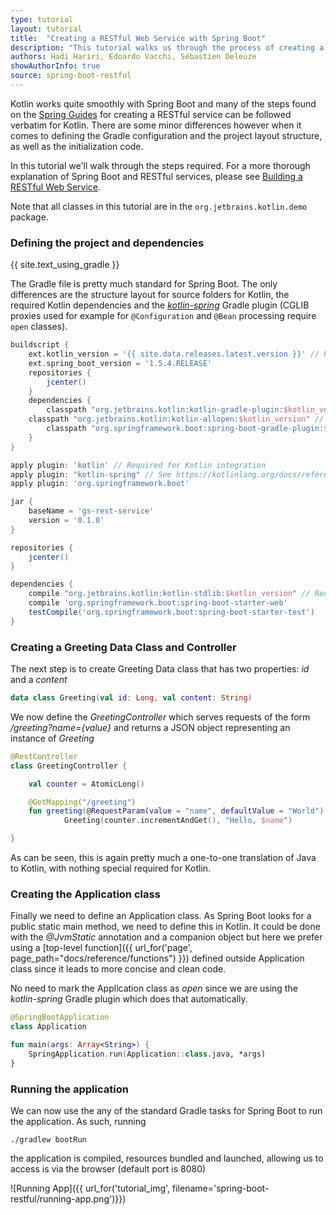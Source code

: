 ```yaml
---
type: tutorial
layout: tutorial
title:  "Creating a RESTful Web Service with Spring Boot"
description: "This tutorial walks us through the process of creating a simple REST controller with Spring Boot"
authors: Hadi Hariri, Edoardo Vacchi, Sébastien Deleuze
showAuthorInfo: true
source: spring-boot-restful
---
```

Kotlin works quite smoothly with Spring Boot and many of the steps found on the [Spring Guides](https://spring.io/guides) for creating a RESTful service
can be followed verbatim for Kotlin. There are some minor differences however when it comes to defining the Gradle configuration
and the project layout structure, as well as the initialization code.

In this tutorial we'll walk through the steps required. For a more thorough explanation of Spring Boot and RESTful services, please see
[Building a RESTful Web Service](https://spring.io/guides/gs/rest-service/).

Note that all classes in this tutorial are in the `org.jetbrains.kotlin.demo` package.

### Defining the project and dependencies
{{ site.text_using_gradle }}

The Gradle file is pretty much standard for Spring Boot. The only differences are the structure layout for source folders for Kotlin, the required Kotlin dependencies and the [*kotlin-spring*](https://kotlinlang.org/docs/reference/compiler-plugins.html#kotlin-spring-compiler-plugi) Gradle plugin (CGLIB proxies used for example for `@Configuration` and `@Bean` processing require `open` classes).

``` groovy
buildscript {
    ext.kotlin_version = '{{ site.data.releases.latest.version }}' // Required for Kotlin integration
    ext.spring_boot_version = '1.5.4.RELEASE'
    repositories {
        jcenter()
    }
    dependencies {
        classpath "org.jetbrains.kotlin:kotlin-gradle-plugin:$kotlin_version" // Required for Kotlin integration
	classpath "org.jetbrains.kotlin:kotlin-allopen:$kotlin_version" // See https://kotlinlang.org/docs/reference/compiler-plugins.html#kotlin-spring-compiler-plugin
        classpath "org.springframework.boot:spring-boot-gradle-plugin:$spring_boot_version"
    }
}

apply plugin: 'kotlin' // Required for Kotlin integration
apply plugin: "kotlin-spring" // See https://kotlinlang.org/docs/reference/compiler-plugins.html#kotlin-spring-compiler-plugin
apply plugin: 'org.springframework.boot'

jar {
    baseName = 'gs-rest-service'
    version = '0.1.0'
}

repositories {
    jcenter()
}

dependencies {
    compile "org.jetbrains.kotlin:kotlin-stdlib:$kotlin_version" // Required for Kotlin integration
    compile 'org.springframework.boot:spring-boot-starter-web'
    testCompile('org.springframework.boot:spring-boot-starter-test')
}
```

### Creating a Greeting Data Class and Controller
The next step is to create Greeting Data class that has two properties: *id* and a *content*

``` kotlin
data class Greeting(val id: Long, val content: String)
```

We now define the *GreetingController* which serves requests of the form */greeting?name={value}* and returns a JSON object
representing an instance of *Greeting*

``` kotlin
@RestController
class GreetingController {

    val counter = AtomicLong()

    @GetMapping("/greeting")
    fun greeting(@RequestParam(value = "name", defaultValue = "World") name: String) =
            Greeting(counter.incrementAndGet(), "Hello, $name")

}
```

As can be seen, this is again pretty much a one-to-one translation of Java to Kotlin, with nothing special required for Kotlin.

### Creating the Application class
Finally we need to define an Application class. As Spring Boot looks for a public static main method, we need to define this in Kotlin. It could be done with the *@JvmStatic* annotation and a companion object but here we prefer using a [top-level function]({{ url_for('page', page_path="docs/reference/functions") }}) defined outside Application class since it leads to more concise and clean code.

No need to mark the Application class as *open* since we are using the *kotlin-spring* Gradle plugin which does that automatically.

``` kotlin
@SpringBootApplication
class Application

fun main(args: Array<String>) {
    SpringApplication.run(Application::class.java, *args)
}
```

### Running the application
We can now use the any of the standard Gradle tasks for Spring Boot to run the application. As such, running

    ./gradlew bootRun

the application is compiled, resources bundled and launched, allowing us to access is via the browser (default port is 8080)

![Running App]({{ url_for('tutorial_img', filename='spring-boot-restful/running-app.png')}})

